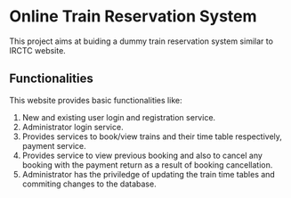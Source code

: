 # Online Train Reservation System
This project aims at buiding a dummy train reservation system similar to IRCTC website.

## Functionalities
This website provides basic functionalities like:
1. New and existing user login and registration service.
2. Administrator login service.
3. Provides services to book/view trains and their time table respectively, payment service.
4. Provides service to view previous booking and also to cancel any booking with the payment return as a result of booking cancellation.
5. Administrator has the priviledge of updating the train time tables and commiting changes to the database.
